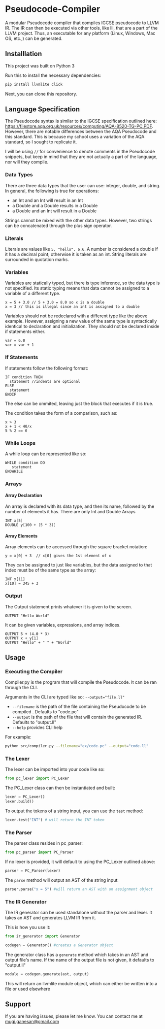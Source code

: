 # Pseudocode-Compiler

A modular Pseudocode compiler that compiles IGCSE pseudocode to LLVM IR. The IR can then be executed via other tools, like lli, that are a part of the LLVM project. Thus, an executable for any platform (Linux, Windows, Mac OS, etc.,) can be generated.

## Installlation

This project was built on Python 3

Run this to install the necessary dependencies:

```sh 
pip install llvmlite click
```

Next, you can clone this repository.

## Language Specification

The Pseudocode syntax is similar to the IGCSE specification outlined here: https://filestore.aqa.org.uk/resources/computing/AQA-8520-TG-PC.PDF. However, there are notable differences between the AQA Pseudocode and this standard. This is because my school uses a variation of the AQA standard, so I sought to replicate it.

I will be using ```//``` for convenience to denote comments in the Pseudocode snippets, but keep in mind that they are not actually a part of the language, nor will they compile.

### Data Types

There are three data types that the user can use: integer, double, and string. In general, the following is true for operations:

- an Int and an Int will result in an Int
- a Double and a Double results in a Double
- a Double and an Int will result in a Double

Strings cannot be mixed with the other data types. However, two strings can be concatenated through the plus sign operator.

### Literals

Literals are values like ```5, "hello", 6.6```. A number is considered a double if it has a decimal point; otherwise it is taken as an int. String literals are surrounded in quotation marks.

### Variables

Variables are statically typed, but there is type inference, so the data type is not specified. Its static typing means that data cannot be assigned to a variable of a different type.

```
x = 5 + 3.0 // 5 + 3.0 = 8.0 so x is a double
x = 3 // this is illegal since an int is assigned to a double
```

Variables should not be redeclared with a different type like the above example. However, assigning a new value of the same type is syntactically identical to declaration and initialization. They should not be declared inside if statements either.

```
var = 6.0
var = var + 1
```

### If Statements

If statements follow the following format:

```
IF condition THEN
  statement //indents are optional
ELSE
  statement
ENDIF
```

The else can be ommited, leaving just the block that executes if it is true.

The condition takes the form of a comparison, such as:

```
x > 3
x + 1 < 40/x
5 % 2 == 0
```
### While Loops

A while loop can be represented like so:

```
WHILE condition DO
   statement
ENDWHILE
```

### Arrays

#### Array Declaration

An array is declared with its data type, and then its name, followed by the number of elements it has. There are only Int and Double Arrays

```
INT x[5]
DOUBLE y[100 + (5 * 3)]
```

#### Array Elements

Array elements can be accessed through the square bracket notation:

```
y = x[0] + 3  // x[0] gives the 1st element of x
```

They can be assigned to just like variables, but the data assigned to that index must be of the same type as the array:

```
INT x[11]
x[10] = 345 + 3
```

### Output

The Output statement prints whatever it is given to the screen.

```OUTPUT "Hello World"```

It can be given variables, expressions, and array indices.

```
OUTPUT 5 + (4.0 * 3)
OUTPUT x + y[1]
OUTPUT "Hello" + " " + "World"
```



## Usage

### Executing the Compiler
  
  Compiler.py is the program that will compile the Pseudocode. It can be ran through the CLI.

  Arguments in the CLI are typed like so: ```--output="file.ll"```
 
  - ```--filename``` is the path of the file containing the Pseudocode to be compiled . Defaults to "code.pc"
  - ```--output``` is the path of the file that will contain the generated IR. Defaults to "output.ll"
  - ```--help``` provides CLI help
  
  For example:
  
  ```sh
  python src/compiler.py --filename="ex/code.pc" --output="code.ll"
  ```
 
### The Lexer

The lexer can be imported into your code like so:

```python
from pc_lexer import PC_Lexer
```

The PC_Lexer class can then be instantiated and built:

```python
lexer = PC_Lexer()
lexer.build()
```

To output the tokens of a string input, you can use the ```test``` method:

```python
lexer.test("INT") # will return the INT token
```

### The Parser

The parser class resides in pc_parser:

```python
from pc_parser import PC_Parser
```

If no lexer is provided, it will default to using the PC_Lexer outlined above:

```python
parser = PC_Parser(lexer)
```

The ```parse``` method will output an AST of the string input:

```python
parser.parse("x = 5") #will return an AST with an assignment object
```

### The IR Generator

The IR generator can be used standalone without the parser and lexer. It takes an AST and generates LLVM IR from it.

This is how you use it:

```python
from ir_generator import Generator

codegen = Generator() #creates a Generator object
```

The generator class has a ```generate``` method which takes in an AST and output file's name. If the name of the output file is not given, it defaults to "output.ll"

```python
module = codegen.generate(ast, output)
```

This will return an llvmlite module object, which can either be written into a file or used elsewhere
 
## Support

If you are having issues, please let me know. You can contact me at mugi.ganesan@gmail.com
